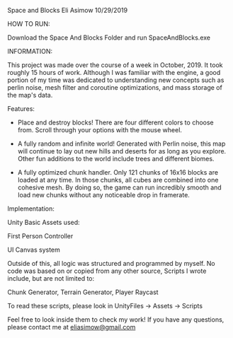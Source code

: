 Space and Blocks
Eli Asimow
10/29/2019

HOW TO RUN:

Download the Space And Blocks Folder and run SpaceAndBlocks.exe

INFORMATION:

This project was made over the course of a week in October, 2019.
It took roughly 15 hours of work. 
Although I was familiar with the engine, a good portion of my time was dedicated to understanding new concepts such as
perlin noise, mesh filter and coroutine optimizations, and mass storage of the map's data.

Features:

 - Place and destroy blocks! There are four different colors to choose from. Scroll through your options with the mouse wheel.
 
 - A fully random and infinite world! Generated with Perlin noise, this map will continue to lay out new hills and deserts for as long 
 as you explore. Other fun additions to the world include trees and different biomes.
 
 - A fully optimized chunk handler. Only 121 chunks of 16x16 blocks are loaded at any time. 
 In those chunks, all cubes are combined into one cohesive mesh. 
 By doing so, the game can run incredibly smooth and load new chunks without any noticeable drop in framerate. 


Implementation:

Unity Basic Assets used:

First Person Controller

UI Canvas system

Outside of this, all logic was structured and programmed by myself. No code was based on or copied from any other source, Scripts I wrote include, but are not limited to:

Chunk Generator,
Terrain Generator,
Player Raycast

To read these scripts, please look in UnityFiles -> Assets -> Scripts

Feel free to look inside them to check my work!
If you have any questions, please contact me at eliasimow@gmail.com

